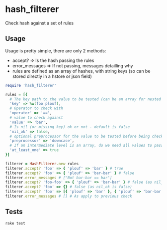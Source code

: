 # hash_filterer
Check hash against a set of rules

## Usage
Usage is pretty simple, there are only 2 methods:
 - accept? => Is the hash passing the rules
 - error_messages => If not passing, messages detailling why
 - rules are defined as an array of hashes, with string keys (so can be stored directly in a hstore or json field)

```ruby
require 'hash_filterer'

rules = [{
  # The key path to the value to be tested (can be an array for nested fields)
  'key' => %w(foo plouf),
  # Operator to check with
  'operator' => '==',
  # value to check against
  'value' => 'bar',
  # Is nil (or missing key) ok or not - default is false
  'nil_ok' => false,
  # optional preprocessor for the value to be tested before being checked. must be a public function of the value
  'preprocessor' => 'downcase',
  # If an intermediate level is an array, do we need all values to pass, or just one ?
  'at_least_one' => true
}]

filterer = HashFilterer.new rules
filterer.accept? 'foo' => { 'plouf' => 'bar' } # true
filterer.accept? 'foo' => { 'plouf' => 'bar-bar' } # false
filterer.error_messages # ["Not bar-bar == bar"]
filterer.accept? 'foo-foo' => { 'plouf' => 'bar-bar' } # false (as nil_ok is false)
filterer.accept? 'foo' => {} # false (as nil_ok is false)
filterer.accept? 'foo' => [{ 'plouf' => 'bar' }, { 'plouf' => 'bar-bar' }] # true (as at_least_one is true)
filterer.error_messages # [] # As apply to previous check
```

## Tests
```sh
rake test
```
